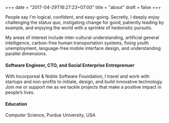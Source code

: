 +++
date = "2017-04-29T16:27:23+07:00"
title = "about"
draft = false
+++


People say I'm logical, confident, and easy-going. Secretly, I deeply enjoy challenging the status quo, instigating change for good, patiently leading by example, and enjoying the world with a sprinkle of hedonistic pursuits.

My areas of interest include inter-cultural understanding, artificial general intelligence, carbon-free human transportation systems, fixing youth unemployment, language-free mobile interface design, and understanding parallel dimensions.

#### Software Engineer, CTO, and Social Enterprise Entreprenuer

With Incorporeal & Noble Software Foundation, I travel and work with startups and non-profits to initiate, design, and build innovative technology. Join me or support me as we tackle projects that make a positive impact in people’s lives.


#### Education

Computer Science, Purdue University, USA
